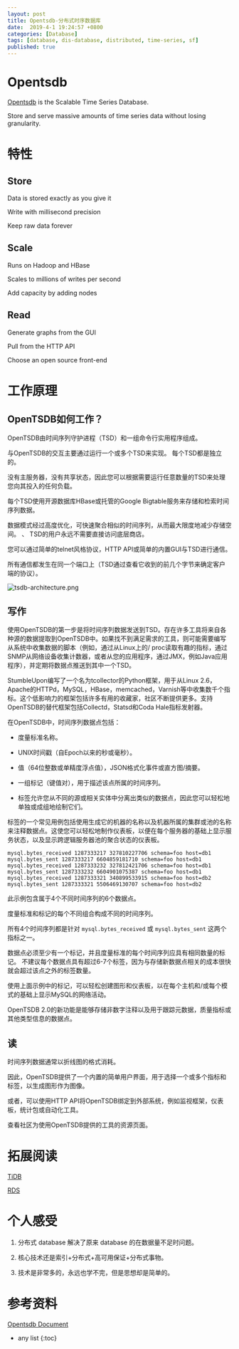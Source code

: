 ```yaml
---
layout: post
title: Opentsdb-分布式时序数据库
date:  2019-4-1 19:24:57 +0800
categories: [Database]
tags: [database, dis-database, distributed, time-series, sf]
published: true
---
```


# Opentsdb

[Opentsdb](http://opentsdb.net/) is the Scalable Time Series Database.

Store and serve massive amounts of time series data without losing granularity.

# 特性

## Store

Data is stored exactly as you give it

Write with millisecond precision

Keep raw data forever

## Scale

Runs on Hadoop and HBase

Scales to millions of writes per second

Add capacity by adding nodes

## Read

Generate graphs from the GUI

Pull from the HTTP API

Choose an open source front-end

# 工作原理

## OpenTSDB如何工作？

OpenTSDB由时间序列守护进程（TSD）和一组命令行实用程序组成。 

与OpenTSDB的交互主要通过运行一个或多个TSD来实现。 每个TSD都是独立的。 

没有主服务器，没有共享状态，因此您可以根据需要运行任意数量的TSD来处理您向其投入的任何负载。 

每个TSD使用开源数据库HBase或托管的Google Bigtable服务来存储和检索时间序列数据。 

数据模式经过高度优化，可快速聚合相似的时间序列，从而最大限度地减少存储空间。 
、
TSD的用户永远不需要直接访问底层商店。

 您可以通过简单的telnet风格协议，HTTP API或简单的内置GUI与TSD进行通信。 
 
 所有通信都发生在同一个端口上（TSD通过查看它收到的前几个字节来确定客户端的协议）。

 ![tsdb-architecture.png](http://opentsdb.net/img/tsdb-architecture.png)

## 写作

使用OpenTSDB的第一步是将时间序列数据发送到TSD。存在许多工具将来自各种源的数据提取到OpenTSDB中。如果找不到满足需求的工具，则可能需要编写从系统中收集数据的脚本（例如，通过从Linux上的/ proc读取有趣的指标，通过SNMP从网络设备收集计数器，或者从您的应用程序，通过JMX，例如Java应用程序），并定期将数据点推送到其中一个TSD。

StumbleUpon编写了一个名为tcollector的Python框架，用于从Linux 2.6，Apache的HTTPd，MySQL，HBase，memcached，Varnish等中收集数千个指标。这个低影响力的框架包括许多有用的收藏家，社区不断提供更多。支持OpenTSDB的替代框架包括Collectd，Statsd和Coda Hale指标发射器。

在OpenTSDB中，时间序列数据点包括：

- 度量标准名称。

- UNIX时间戳（自Epoch以来的秒或毫秒）。

- 值（64位整数或单精度浮点值），JSON格式化事件或直方图/摘要。

- 一组标记（键值对），用于描述该点所属的时间序列。

- 标签允许您从不同的源或相关实体中分离出类似的数据点，因此您可以轻松地单独或成组地绘制它们。

标签的一个常见用例包括使用生成它的机器的名称以及机器所属的集群或池的名称来注释数据点。这使您可以轻松地制作仪表板，以便在每个服务器的基础上显示服务状态，以及显示跨逻辑服务器池的聚合状态的仪表板。

```
mysql.bytes_received 1287333217 327810227706 schema=foo host=db1
mysql.bytes_sent 1287333217 6604859181710 schema=foo host=db1
mysql.bytes_received 1287333232 327812421706 schema=foo host=db1
mysql.bytes_sent 1287333232 6604901075387 schema=foo host=db1
mysql.bytes_received 1287333321 340899533915 schema=foo host=db2
mysql.bytes_sent 1287333321 5506469130707 schema=foo host=db2
```

此示例包含属于4个不同时间序列的6个数据点。 

度量标准和标记的每个不同组合构成不同的时间序列。 

所有4个时间序列都是针对 `mysql.bytes_received` 或 `mysql.bytes_sent` 这两个指标之一。 

数据点必须至少有一个标记，并且度量标准的每个时间序列应具有相同数量的标记。 不建议每个数据点具有超过6-7个标签，因为与存储新数据点相关的成本很快就会超过该点之外的标签数量。

使用上面示例中的标记，可以轻松创建图形和仪表板，以在每个主机和/或每个模式的基础上显示MySQL的网络活动。 

OpenTSDB 2.0的新功能是能够存储非数字注释以及用于跟踪元数据，质量指标或其他类型信息的数据点。

## 读

时间序列数据通常以折线图的格式消耗。 

因此，OpenTSDB提供了一个内置的简单用户界面，用于选择一个或多个指标和标签，以生成图形作为图像。 

或者，可以使用HTTP API将OpenTSDB绑定到外部系统，例如监视框架，仪表板，统计包或自动化工具。

查看社区为使用OpenTSDB提供的工具的资源页面。

# 拓展阅读

[TiDB](https://houbb.github.io/2019/03/15/database-tidb)

[RDS](https://houbb.github.io/2018/12/24/sql-rds)

# 个人感受

1. 分布式 database 解决了原来 database 的在数据量不足时问题。

2. 核心技术还是索引+分布式+高可用保证+分布式事物。

3. 技术是非常多的，永远也学不完，但是思想却是简单的。

# 参考资料

[Opentsdb Document](http://opentsdb.net/docs/build/html/index.html)

* any list
{:toc}